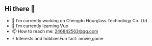 ## Hi there 👋
- 🔭 I’m currently working on Chengdu Hourglass Technology Co. Ltd
- 🌱 I’m currently learning Vue
- 📫 How to reach me: 246842563@qq.com
- ⚡ Interests and hobbiesFun fact: movie,game
